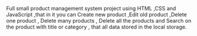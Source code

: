 Full small product management system project using HTML ,CSS and JavaScript ,that in it you can Create new product ,Edit old product ,Delete one product , Delete many products , Delete all the products and Search on the product with title or category , that all data stored in the local storage.

